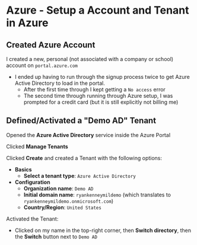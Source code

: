 # Azure - Setup a Account and Tenant in Azure

## Created Azure Account

I created a new, personal (not associated with a company or school) account on `portal.azure.com`

* I ended up having to run through the signup process twice to get Azure Active Directory to load in the portal.
    * After the first time through I kept getting a `No access` error
    * The second time through running through Azure setup, I was prompted for a credit card
      (but it is still explicitly not billing me)

## Defined/Activated a "Demo AD" Tenant

Opened the **Azure Active Directory** service inside the Azure Portal

Clicked **Manage Tenants**

Clicked **Create** and created a Tenant with the following options:

* **Basics**
    * **Select a tenant type**: `Azure Active Directory`
* **Configuration**
    * **Organization name**: `Demo AD`
    * **Initial domain name**: `ryankenneymildemo` (which translates to `ryankenneymildemo.onmicrosoft.com`)
    * **Country/Region**: `United States`

Activated the Tenant:
 
* Clicked on my name in the top-right corner, then **Switch directory**, then the **Switch** button next to `Demo AD`
